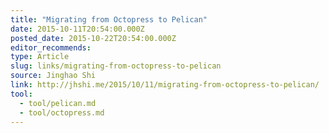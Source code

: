 ```yaml
---
title: "Migrating from Octopress to Pelican"
date: 2015-10-11T20:54:00.000Z
posted_date: 2015-10-22T20:54:00.000Z
editor_recommends:
type: Article
slug: links/migrating-from-octopress-to-pelican
source: Jinghao Shi
link: http://jhshi.me/2015/10/11/migrating-from-octopress-to-pelican/
tool:
  - tool/pelican.md
  - tool/octopress.md
---
```





